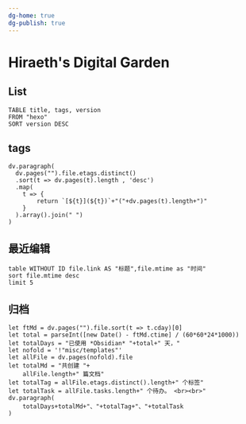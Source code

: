 ```yaml
---
dg-home: true
dg-publish: true
---
```


# Hiraeth's Digital Garden


## List

```dataview
TABLE title, tags, version
FROM "hexo"
SORT version DESC
```

## tags

```dataviewjs
dv.paragraph(
  dv.pages("").file.etags.distinct()
  .sort(t => dv.pages(t).length , 'desc')
  .map(
  	t => {
		return `[${t}](${t})`+"("+dv.pages(t).length+")"
	}
  ).array().join(" ")
)
```

## 最近编辑

```dataview
table WITHOUT ID file.link AS "标题",file.mtime as "时间"
sort file.mtime desc
limit 5
```
<!--
```dataview
table WITHOUT ID file.link AS "标题",file.mtime as "时间"
from !"10 归档" and !"1 看板"
sort file.mtime desc
limit 5
``` -->

## 归档

```dataviewjs
let ftMd = dv.pages("").file.sort(t => t.cday)[0]
let total = parseInt([new Date() - ftMd.ctime] / (60*60*24*1000))
let totalDays = "已使用 *Obsidian* "+total+" 天，"
let nofold = '!"misc/templates"'
let allFile = dv.pages(nofold).file
let totalMd = "共创建 "+
	allFile.length+" 篇文档"
let totalTag = allFile.etags.distinct().length+" 个标签"
let totalTask = allFile.tasks.length+" 个待办。 <br><br>"
dv.paragraph(
	totalDays+totalMd+"、"+totalTag+"、"+totalTask
)
```

<!--
```dataview
TABLE rows.file.link AS "link"
FROM "hexo"
GROUP BY tags
```

## 最近创建
```dataview
table WITHOUT ID file.link AS "标题",file.ctime as "时间"
from !"10 归档" and !"1 看板"
sort file.ctime desc
limit 5
```
-->
<!--stable:
```dataview
TABLE title, excerpt, tags
FROM "hexo"
WHERE version = "stable"
```
beta:
```dataview
TABLE title, excerpt, tags
FROM "hexo"
WHERE version = "beta"
```
rc:
```dataview
TABLE title, excerpt, tags
FROM "hexo"
WHERE version = "rc"
```
draft:
```dataview
TABLE title, excerpt, tags
FROM "hexo"
WHERE version = "draft"
```
others:-->
<!--
## Status
```dataview
TABLE rows.file.link AS "link"
FROM "hexo"
GROUP BY version
SORT version
```
-->
